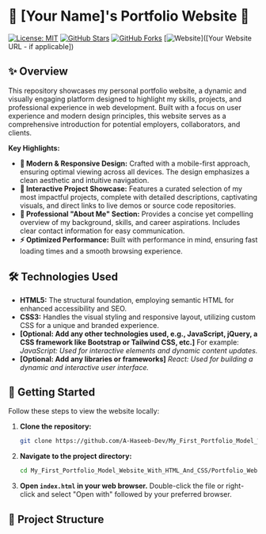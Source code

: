 # 🎨 [Your Name]'s Portfolio Website 🚀

[![License: MIT](https://img.shields.io/badge/License-MIT-yellow.svg)](https://opensource.org/licenses/MIT)
[![GitHub Stars](https://img.shields.io/github/stars/A-Haseeb-Dev/My_First_Portfolio_Model_Website_With_HTML_And_CSS?style=social&color=orange)](https://github.com/A-Haseeb-Dev/My_First_Portfolio_Model_Website_With_HTML_And_CSS)
[![GitHub Forks](https://img.shields.io/github/forks/A-Haseeb-Dev/My_First_Portfolio_Model_Website_With_HTML_And_CSS?style=social&color=blue)](https://github.com/A-Haseeb-Dev/My_First_Portfolio_Model_Website_With_HTML_And_CSS)
[![Website](https://img.shields.io/badge/View%20Website-Live-brightgreen)]([Your Website URL - if applicable])

## ✨ Overview

This repository showcases my personal portfolio website, a dynamic and visually engaging platform designed to highlight my skills, projects, and professional experience in web development. Built with a focus on user experience and modern design principles, this website serves as a comprehensive introduction for potential employers, collaborators, and clients.

**Key Highlights:**

*   **🎨 Modern & Responsive Design:**  Crafted with a mobile-first approach, ensuring optimal viewing across all devices.  The design emphasizes a clean aesthetic and intuitive navigation.
*   **🚀 Interactive Project Showcase:**  Features a curated selection of my most impactful projects, complete with detailed descriptions, captivating visuals, and direct links to live demos or source code repositories.
*   **💼 Professional "About Me" Section:**  Provides a concise yet compelling overview of my background, skills, and career aspirations.  Includes clear contact information for easy communication.
*   **⚡ Optimized Performance:**  Built with performance in mind, ensuring fast loading times and a smooth browsing experience.

## 🛠️ Technologies Used

*   **HTML5:** The structural foundation, employing semantic HTML for enhanced accessibility and SEO.
*   **CSS3:**  Handles the visual styling and responsive layout, utilizing custom CSS for a unique and branded experience.
*   **[Optional: Add any other technologies used, e.g., JavaScript, jQuery, a CSS framework like Bootstrap or Tailwind CSS, etc.]**  For example: *JavaScript: Used for interactive elements and dynamic content updates.*
*   **[Optional: Add any libraries or frameworks]** *React: Used for building a dynamic and interactive user interface.*

## 🚀 Getting Started

Follow these steps to view the website locally:

1.  **Clone the repository:**

    ```bash
    git clone https://github.com/A-Haseeb-Dev/My_First_Portfolio_Model_Website_With_HTML_And_CSS.git
    ```

2.  **Navigate to the project directory:**

    ```bash
    cd My_First_Portfolio_Model_Website_With_HTML_And_CSS/Portfolio_Website
    ```

3.  **Open `index.html` in your web browser.**  Double-click the file or right-click and select "Open with" followed by your preferred browser.

## 📂 Project Structure
